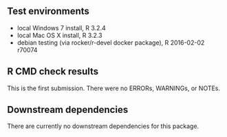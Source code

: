 ## Test environments
* local Windows 7 install, R 3.2.4
* local Mac OS X install, R 3.2.3
* debian testing (via rocker/r-devel docker package), R 2016-02-02 r70074


## R CMD check results
This is the first submission.
There were no ERRORs, WARNINGs, or NOTEs.


## Downstream dependencies
There are currently no downstream dependencies for this package.
